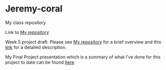 # Jeremy-coral
My class repository

Link to [My repository](https://github.com/Jeremyfishb/Jeremy-coral)


Week 5 project draft: Please see [My repository](https://github.com/Jeremyfishb/Jeremy-coral) for a brief overview and this [link](https://github.com/Jeremyfishb/Jeremy-coral/blob/master/analysis/Readme.md) for a detailed description.

My Final Project presentation which is a summary of what I've done for this project to date can be found [here](https://github.com/Jeremyfishb/Jeremy-coral/blob/master/Final%20Presentation.md)
